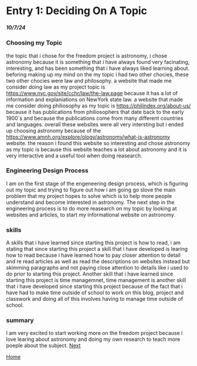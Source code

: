 # Entry 1: Deciding On A Topic
##### 10/7/24

### Choosing my Topic
the topic that i chose for the freedom project is astronomy, i chose astronomy because it is something that i have always found very facinating, interesting, and has been something that i have always liked learning about. beforing making up my mind on the my topic i had two other chocies, these two other chocies were law and philosophy. a website that made me consider doing law as my project topic is https://www.nyc.gov/site/cchr/law/the-law.page because it has a lot of information and explaniations on NewYork state law. a website that made  me consider doing philiosophy as my topic is https://philindex.org/about-us/ because it has publications from philiosophers that date back to the early 1900´s and because the publications come from many different countries and languages. overall these websites were all very intersting but i ended up choosing astronomy because of the https://www.amnh.org/explore/ology/astronomy/what-is-astronomy website. the reason i found this website so interesting and chose astronomy as my topic is because this website teaches a lot about astronomy and it is very interactive and a useful tool when doing reasearch.

### Engineering Design Process
I am on the first stage of the engeneering design process, which is figuring out my topic and trying to figure out how i am going go slove the main problem that my project hopes to solve which is to help more people understand and become interested in astronomy. The next step in the engineering process is to do more reasearch on my topic by looking at websites and articles, to start my informational website on astronomy.

### skills
A skills that i have learned since starting this project is how to read, i am stating that since starting this project a skill that i have developed is learing how to read because i have learned how to pay closer attention to detail and re read articles as well as read the descriptions on websites instead but skimming paragraphs and not paying close attention to details like i used to do prior to starting this project. Another skill that i have learned since starting this project is time managemnet, time management is another skill that i have developed since starting this project because of the fact that i have had to make time outside of school to work on this blog, project and classwork and doing all of this involves having to manage time outside of school.

### summary 
I am very excited to start working more on the freedom project because i love learing about astronomy and doing my own research to teach more poeple about the subject. 
[Next](entry02.md)

[Home](../README.md)
